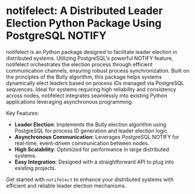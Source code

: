# **notifelect: A Distributed Leader Election Python Package Using PostgreSQL NOTIFY**

notifelect is an Python package designed to facilitate leader election in distributed systems. Utilizing PostgreSQL's powerful NOTIFY feature, notifelect orchestrates the election process through efficient communication channels, ensuring robust process synchronization. Built on the principles of the Bully algorithm, this package helps systems dynamically elect leaders based on process IDs managed via PostgreSQL sequences. Ideal for systems requiring high reliability and consistency across nodes, notifelect integrates seamlessly into existing Python applications leveraging asynchronous programming.

Key Features:
- **Leader Election**: Implements the Bully election algorithm using PostgreSQL for process ID generation and leader election logic.
- **Asynchronous Communication**: Leverages PostgreSQL NOTIFY for real-time, event-driven communication between nodes.
- **High Scalability**: Optimized for performance in large distributed systems.
- **Easy Integration**: Designed with a straightforward API to plug into existing projects.

Get started with `notifelect` to enhance your distributed systems with efficient and reliable leader election mechanisms.